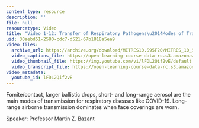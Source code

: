 ```yaml
---
content_type: resource
description: ''
file: null
resourcetype: Video
title: "Video 1-12: Transfer of Respiratory Pathogens\u2014Modes of Transmission"
uid: 30aebd51-2580-cdc7-d521-67b1818a5ea9
video_files:
  archive_url: https://archive.org/download/MITRES10.S95F20/MITRES_10_S95F20_0112_300k.mp4
  video_captions_file: https://open-learning-course-data-rc.s3.amazonaws.com/res-10-s95-physics-of-covid-19-transmission-fall-2020/c0326769f73b51248c5d650f917b2ea6_lFDL2Qif2vE.vtt
  video_thumbnail_file: https://img.youtube.com/vi/lFDL2Qif2vE/default.jpg
  video_transcript_file: https://open-learning-course-data-rc.s3.amazonaws.com/res-10-s95-physics-of-covid-19-transmission-fall-2020/f5bf8f7c68acae533ac9d3ca93154db3_lFDL2Qif2vE.pdf
video_metadata:
  youtube_id: lFDL2Qif2vE
---
```


Fomite/contact, larger ballistic drops, short- and long-range aerosol are the main modes of transmission for respiratory diseases like COVID-19. Long-range airborne transmission dominates when face coverings are worn.

Speaker: Professor Martin Z. Bazant